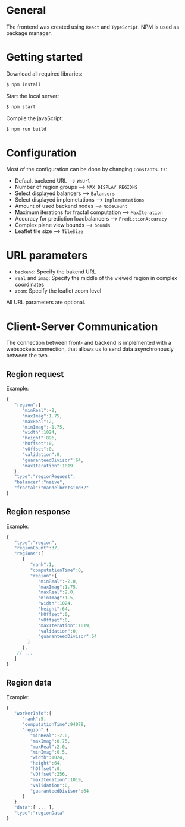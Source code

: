 # General
The frontend was created using `React` and `TypeScript`.
NPM is used as package manager.

# Getting started
Download all required libraries:

```bash
$ npm install
```

Start the local server:

```bash
$ npm start
```

Compile the javaScript:

```bash
$ npm run build
```

# Configuration

Most of the configuration can be done by changing `Constants.ts`:

* Default backend URL --> `WsUrl`
* Number of region groups --> `MAX_DISPLAY_REGIONS`
* Select displayed balancers --> `Balancers`
* Select displayed implemetations --> `Implementations`
* Amount of used backend nodes --> `NodeCount`
* Maximum iterations for fractal computation --> `MaxIteration`
* Accuracy for prediction loadbalancers --> `PredictionAccuracy`
* Complex plane view bounds --> `bounds`
* Leaflet tile size --> `TileSize`

# URL parameters

* `backend`: Specify the bakend URL
* `real` and `imag`: Specify the middle of the viewed region in complex coordinates
* `zoom`: Specify the leaflet zoom level

All URL parameters are optional.

# Client-Server Communication
The connection between front- and backend is implemented with a websockets connection, that allows us to send data asynchronously between the two.

## Region request

Example:
```js
{  
   "region":{  
      "minReal":-2,
      "maxImag":1.75,
      "maxReal":2,
      "minImag":-1.75,
      "width":1024,
      "height":896,
      "hOffset":0,
      "vOffset":0,
      "validation":0,
      "guaranteedDivisor":64,
      "maxIteration":1019
   },
   "type":"regionRequest",
   "balancer":"naive",
   "fractal":"mandelbrotsimd32"
}
```

## Region response

Example:
```js
{
   "type":"region",
   "regionCount":37,
   "regions":[
      {
         "rank":1,
         "computationTime":0,
         "region":{
            "minReal":-2.0,
            "maxImag":1.75,
            "maxReal":2.0,
            "minImag":1.5,
            "width":1024,
            "height":64,
            "hOffset":0,
            "vOffset":0,
            "maxIteration":1019,
            "validation":0,
            "guaranteedDivisor":64
        }
      },
    // ...
   ]
}
```

## Region data

Example:

```js
{
   "workerInfo":{
      "rank":5,
      "computationTime":94079,
      "region":{
         "minReal":-2.0,
         "maxImag":0.75,
         "maxReal":2.0,
         "minImag":0.5,
         "width":1024,
         "height":64,
         "hOffset":0,
         "vOffset":256,
         "maxIteration":1019,
         "validation":0,
         "guaranteedDivisor":64
      }
   },
   "data":[ ... ],
   "type":"regionData"
}
```